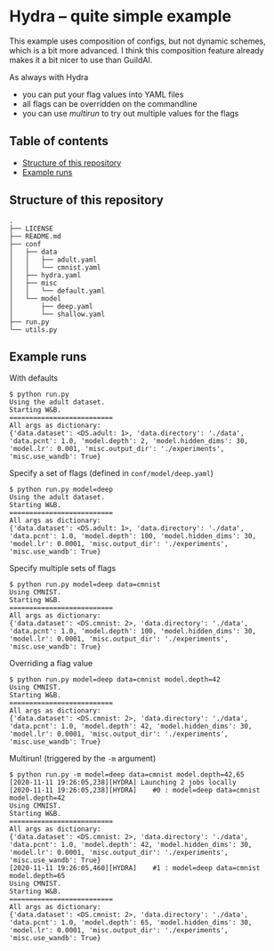 # Hydra &ndash; quite simple example

This example uses composition of configs, but not dynamic schemes, which is a bit more advanced.
I think this composition feature already makes it a bit nicer to use than GuildAI.

As always with Hydra
- you can put your flag values into YAML files
- all flags can be overridden on the commandline
- you can use _multirun_ to try out multiple values for the flags

## Table of contents

- [Structure of this repository](#structure-of-this-repository)
- [Example runs](#example-runs)

## Structure of this repository

```
.
├── LICENSE
├── README.md
├── conf
│   ├── data
│   │   ├── adult.yaml
│   │   └── cmnist.yaml
│   ├── hydra.yaml
│   ├── misc
│   │   └── default.yaml
│   └── model
│       ├── deep.yaml
│       └── shallow.yaml
├── run.py
└── utils.py

```

## Example runs

With defaults
```
$ python run.py
Using the adult dataset.
Starting W&B.
==========================
All args as dictionary:
{'data.dataset': <DS.adult: 1>, 'data.directory': './data', 'data.pcnt': 1.0, 'model.depth': 2, 'model.hidden_dims': 30, 'model.lr': 0.001, 'misc.output_dir': './experiments', 'misc.use_wandb': True}
```

Specify a set of flags (defined in `conf/model/deep.yaml`)
```
$ python run.py model=deep
Using the adult dataset.
Starting W&B.
==========================
All args as dictionary:
{'data.dataset': <DS.adult: 1>, 'data.directory': './data', 'data.pcnt': 1.0, 'model.depth': 100, 'model.hidden_dims': 30, 'model.lr': 0.0001, 'misc.output_dir': './experiments', 'misc.use_wandb': True}
```

Specify multiple sets of flags
```
$ python run.py model=deep data=cmnist
Using CMNIST.
Starting W&B.
==========================
All args as dictionary:
{'data.dataset': <DS.cmnist: 2>, 'data.directory': './data', 'data.pcnt': 1.0, 'model.depth': 100, 'model.hidden_dims': 30, 'model.lr': 0.0001, 'misc.output_dir': './experiments', 'misc.use_wandb': True}
```

Overriding a flag value
```
$ python run.py model=deep data=cmnist model.depth=42
Using CMNIST.
Starting W&B.
==========================
All args as dictionary:
{'data.dataset': <DS.cmnist: 2>, 'data.directory': './data', 'data.pcnt': 1.0, 'model.depth': 42, 'model.hidden_dims': 30, 'model.lr': 0.0001, 'misc.output_dir': './experiments', 'misc.use_wandb': True}
```

Multirun! (triggered by the `-m` argument)
```
$ python run.py -m model=deep data=cmnist model.depth=42,65
[2020-11-11 19:26:05,238][HYDRA] Launching 2 jobs locally
[2020-11-11 19:26:05,238][HYDRA] 	#0 : model=deep data=cmnist model.depth=42
Using CMNIST.
Starting W&B.
==========================
All args as dictionary:
{'data.dataset': <DS.cmnist: 2>, 'data.directory': './data', 'data.pcnt': 1.0, 'model.depth': 42, 'model.hidden_dims': 30, 'model.lr': 0.0001, 'misc.output_dir': './experiments', 'misc.use_wandb': True}
[2020-11-11 19:26:05,460][HYDRA] 	#1 : model=deep data=cmnist model.depth=65
Using CMNIST.
Starting W&B.
==========================
All args as dictionary:
{'data.dataset': <DS.cmnist: 2>, 'data.directory': './data', 'data.pcnt': 1.0, 'model.depth': 65, 'model.hidden_dims': 30, 'model.lr': 0.0001, 'misc.output_dir': './experiments', 'misc.use_wandb': True}
```
